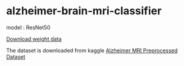 # alzheimer-brain-mri-classifier
model : ResNet50

[Download weight data](https://drive.google.com/file/d/1UgDfgPwce42nHfQdMbcaMIM6lCYlmy5a/view?usp=sharing)

The dataset is downloaded from kaggle [Alzheimer MRI Preprocessed Dataset](https://www.kaggle.com/datasets/sachinkumar413/alzheimer-mri-dataset)
